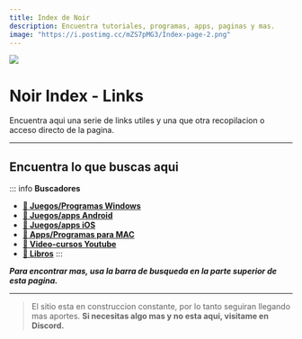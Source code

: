 ```yaml
---
title: Index de Noir
description: Encuentra tutoriales, programas, apps, paginas y mas.
image: "https://i.postimg.cc/mZS7pMG3/Index-page-2.png"
---
```


![](https://i.postimg.cc/bwKCD2wJ/Index-page.png)
# Noir Index - Links
Encuentra aqui una serie de links utiles y una que otra recopilacion o acceso directo de la pagina.

---

## Encuentra lo que buscas aqui

::: info **Buscadores**
- [**🔎 Juegos/Programas Windows**](https://cse.google.com/cse?cx=c79aa4b5ed22a40ab#gsc.tab=0)
- [**🔎 Juegos/apps Android**](https://cse.google.com/cse?cx=660831ba151944e87)
- [**🔎 Juegos/apps iOS**](https://appdb.to/)
- [**🔎 Apps/Programas para MAC**](https://nmac.to/now/)
- [**🔎 Video-cursos Youtube**](https://limnology.co/) 
- [**🔎 Libros**](https://annas-archive.org/)
:::


***Para encontrar mas, usa la barra de busqueda en la parte superior de esta pagina.***

---
> El sitio esta en construccion constante, por lo tanto seguiran llegando mas aportes.
> **Si necesitas algo mas y no esta aqui, visitame en Discord.**